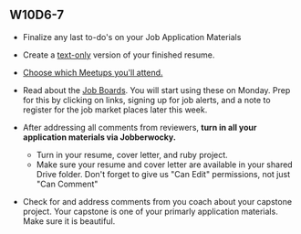 ## W10D6-7
* Finalize any last to-do's on your Job Application Materials
* Create a [text-only][text-only] version of your finished resume.
* [Choose which Meetups you'll attend.][meetups]
* Read about the [Job Boards][job-boards].  You will start using these on Monday.  Prep for this by clicking on links, signing up for job alerts, and a note to register for the job market places later this week.  

* After addressing all comments from reviewers, **turn in all your application materials via Jobberwocky.**
  * Turn in your resume, cover letter, and ruby project. 
  * Make sure your resume and cover letter are available in your shared Drive folder.  Don't forget to give us "Can Edit" permissions, not just "Can Comment"
* Check for and address comments from you coach about your capstone project. Your capstone is one of your primarly application materials.  Make sure it is beautiful.  

[meetups]: ../engineering-culture/meetups.md
[job-boards]: ../mass-applying/job-boards.md
[text-only]: ../self-presentation/text-resume.md
